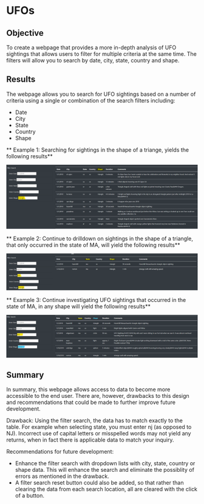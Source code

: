 # UFOs

## Objective
To create a webpage that provides a more in-depth analysis of UFO sightings that allows users to filter for multiple criteria at the same time.  The filters will allow you to search by date, city, state, country and shape.

## Results
The webpage allows you to search for UFO sightings based on a number of criteria using a single or combination of the search filters including:
- Date
- City
- State
- Country
- Shape

** Example 1: Searching for sightings in the shape of a triange, yields the following results**

![](Images/shape.png)

** Example 2: Continue to drilldown on sightings in the shape of a triangle, that only occurred in the state of MA, will yield the following results**

![](Images/shape_state.png)

** Example 3: Continue investigating UFO sightings that occurred in the state of MA, in any shape will yield the following results**

![](Images/state.png)

## Summary

In summary, this webpage allows access to data to become more accessible to the end user.  There are, however, drawbacks to this design and recommendations that could be made to further improve future development.

Drawback: Using the filter search, the data has to match exactly to the table. For example when selecting state, you must enter nj (as opposed to NJ). Incorrect use of capital letters or misspelled words may not yield any returns, when in fact there is applicable data to match your inquiry.

Recommendations for future development:
- Enhance the filter search with dropdown lists with city, state, country or shape data. This will enhance the search and eliminate the possiblity of errors as mentioned in the drawback.
- A filter search reset button could also be added, so that rather than clearing the data from each search location, all are cleared with the click of a button.
